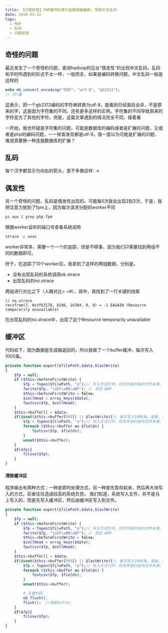 ```yaml
---
title: 【问题排查】PHP缓冲区满引起数据被截断，导致中文乱码
date: 2018-03-22
tags: 
  - PHP 
  - 乱码
  - 问题排查
---
```

## 奇怪的问题

最近发生了一个奇怪的问题，查询hadoop的后台“偶发性”的出现中文乱码，乱码和平时所遇到的形式不太一样，一般而言，如果是编码转换问题，中文乱码一般是这样的

```php
echo mb_convert_encoding("你好", "utf-8", "gb2312");
// 浣?濂
```

这表示，把一个gb2312编码的字符串转换为utf-8，能看到已经面目全非，不是原来的字，这是因为字符集的不同。还有更多这样的实例。字符集的不同导致原来的字符变为了其他的字符，但是，这篇文章遇到的情况完全不同，接着看

一开始，我也怀疑是字符集的问题，可能是数据库的编码或者是扩展的问题，又或者是php的编码问题，一一排查发现都是utf-8，我一度以为可能是扩展的问题，难道真要换一种连接数据库的扩展？

## 乱码

每个汉字都显示为向右的箭头，差不多像这样: ->

## 偶发性

另一个奇怪的问题，乱码是偶发性出现的。可能每5次就会出现2到3次，于是，我把注意力放到了fpm上，因为每次请求分配的worker不同

```bash
ps aux | grep php-fpm
```

根据worker监听的端口号查看系统调用

```bash
strace -p xxxx
```

worker非常多，需要一个一个的追踪，但是不碍事，因为我们只需要找到两组不同的数据即可。

终于，在追踪了10个worker后，我拿到了这样的两组数据，分别是，

- 没有出现乱码的系统调用ok.strace
- 出现乱码的no.strace

两组进行对比之下（人眼对比= =#），其中，我找到了一行关键的线索

```
// no.strace
recvfrom(7, 0x3f63178, 8196, 16384, 0, 0) = -1 EAGAIN (Resource temporarily unavailable)
```

在出现乱码的no.strace中，出现了这个Resource temporarily unavailable

## 缓冲区

代码如下，因为数据是生成器返回的，所以我做了一个buffer缓冲，每次写入1000条。

```php
private function export($filePath,$data,$lastWrite)
{
    $fp = null;
    if ($this->beforeFirstWrite) {
        $fp = fopen($filePath, "a");// 写入方式打开，将文件指针指向文件末尾。如果文件不存在则尝试创建之。
        fwrite($fp, "\xEF\xBB\xBF"); // 添加 BOM
        $this->beforeFirstWrite = false;
        $cellHead = array_keys($data);
        fputcsv($fp, $cellHead);
    }
    $this->buffer[] = $data;
    if(isset($this->buffer[999]) || $lastWrite){// 每次写入1000条，或者，生成器返回最后一条时，把所有数据写入
        $fp = fopen($filePath, "a");// 写入方式打开，将文件指针指向文件末尾。如果文件不存在则尝试创建之。
        foreach ($this->buffer as $fields) {
            fputcsv($fp, $fields);
        }
        unset($this->buffer);
    }
    if($fp){
        fclose($fp);
    }
}
```

#### 清除缓冲区

程序输出有两种方式：一种是即时处理方式，另一种是先暂存起来，然后再大块写入的方式，前者往往造成较高的系统负担。
我们知道，系统写入文件，并不是马上写入的，而是先写入缓冲区，然后由缓冲区写入到文件。

```php
private function export($filePath,$data,$lastWrite)
{
    $fp = null;
    if ($this->beforeFirstWrite) {
        $fp = fopen($filePath, "a");// 写入方式打开，将文件指针指向文件末尾。如果文件不存在则尝试创建之。
        fwrite($fp, "\xEF\xBB\xBF"); // 添加 BOM
        $this->beforeFirstWrite = false;
        $cellHead = array_keys($data);
        fputcsv($fp, $cellHead);
    }
    $this->buffer[] = $data;
    if(isset($this->buffer[999]) || $lastWrite){// 每次写入1000条，或者，生成器返回最后一条时，把所有数据写入
        $fp = fopen($filePath, "a");// 写入方式打开，将文件指针指向文件末尾。如果文件不存在则尝试创建之。
        foreach ($this->buffer as $fields) {
            fputcsv($fp, $fields);
        }
        unset($this->buffer);

        # 关键代码
        ob_flush();
        flush();  //刷新buffer
    }
    if($fp){
        fclose($fp);
    }
}
```